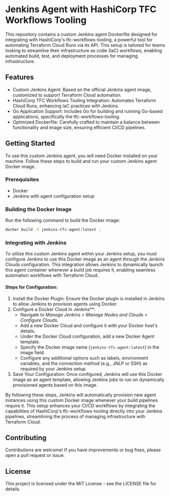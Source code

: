 # Jenkins Agent with HashiCorp TFC Workflows Tooling
This repository contains a custom Jenkins agent Dockerfile designed for integrating with HashiCorp's tfc-workflows-tooling, 
a powerful tool for automating Terraform Cloud Runs via its API. This setup is tailored for teams looking to streamline their 
infrastructure as code (IaC) workflows, enabling automated build, test, and deployment processes for managing infrastructure.

## Features
- Custom Jenkins Agent: Based on the official Jenkins agent image, customized to support Terraform Cloud automation.
- HashiCorp TFC Workflows Tooling Integration: Automates Terraform Cloud Runs, enhancing IaC practices with Jenkins.
- Go Application Support: Includes Go for building and running Go-based applications, specifically the tfc-workflows-tooling.
- Optimized Dockerfile: Carefully crafted to maintain a balance between functionality and image size, ensuring efficient CI/CD pipelines.

## Getting Started
To use this custom Jenkins agent, you will need Docker installed on your machine. Follow these steps to build and run your custom Jenkins agent Docker image.

### Prerequisites
- Docker
- Jenkins with agent configuration setup

### Building the Docker Image
Run the following command to build the Docker image:

```bash
docker build -t jenkins-tfc-agent:latest .
```

### Integrating with Jenkins
To utilize this custom Jenkins agent within your Jenkins setup, you must configure Jenkins to use this Docker image as an agent through the Jenkins Clouds configuration. 
This integration allows Jenkins to dynamically launch this agent container whenever a build job requires it, enabling seamless automation workflows with Terraform Cloud.

#### Steps for Configuration:
1. Install the Docker Plugin: Ensure the Docker plugin is installed in Jenkins to allow Jenkins to provision agents using Docker.
2. Configure a Docker Cloud in Jenkins**:
   - Navigate to *Manage Jenkins > Manage Nodes and Clouds > Configure Clouds*.
   - Add a new Docker Cloud and configure it with your Docker host's details.
   - Under the Docker Cloud configuration, add a new Docker Agent template.
   - Specify the Docker image name (`jenkins-tfc-agent:latest`) in the image field.
   - Configure any additional options such as labels, environment variables, and the connection method (e.g., JNLP or SSH) as required by your Jenkins setup.
3. Save Your Configuration: Once configured, Jenkins will use this Docker image as an agent template, allowing Jenkins jobs to run on dynamically provisioned agents based on this image.

By following these steps, Jenkins will automatically provision new agent instances using this custom Docker image whenever your build pipelines require it. This setup enhances your CI/CD workflows by integrating the capabilities of HashiCorp's tfc-workflows-tooling directly into your Jenkins pipelines, streamlining the process of managing infrastructure with Terraform Cloud.

## Contributing
Contributions are welcome! If you have improvements or bug fixes, please open a pull request or issue.

## License
This project is licensed under the MIT License - see the LICENSE file for details.

